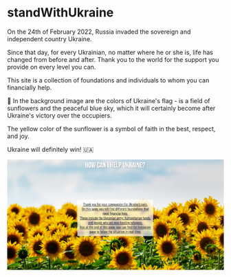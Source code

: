 # standWithUkraine

On the 24th of February 2022, Russia invaded the sovereign and independent country Ukraine.

Since that day, for every Ukrainian, no matter where he or she is, life has changed from before and after.
Thank you to the world for the support you provide on every level you can.

This site is a collection of foundations and individuals to whom you can financially help.


🌻 In the background image are the colors of Ukraine's flag - is a field of sunflowers and the peaceful blue sky, which it will certainly become after Ukraine's victory over the occupiers.

The yellow color of the sunflower is a symbol of faith in the best, respect, and joy. 

Ukraine will definitely win! 🇺🇦 

![Demo](src/images/../../images/readme-file-img.png)
